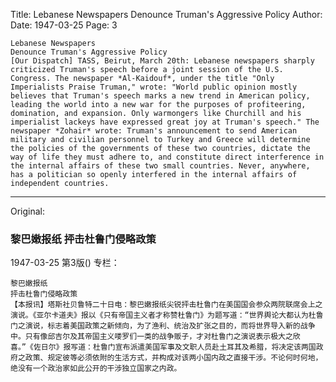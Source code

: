 Title: Lebanese Newspapers Denounce Truman's Aggressive Policy
Author:
Date: 1947-03-25
Page: 3

    Lebanese Newspapers
    Denounce Truman's Aggressive Policy
    [Our Dispatch] TASS, Beirut, March 20th: Lebanese newspapers sharply criticized Truman's speech before a joint session of the U.S. Congress. The newspaper *Al-Kaidouf*, under the title "Only Imperialists Praise Truman," wrote: "World public opinion mostly believes that Truman's speech marks a new trend in American policy, leading the world into a new war for the purposes of profiteering, domination, and expansion. Only warmongers like Churchill and his imperialist lackeys have expressed great joy at Truman's speech." The newspaper *Zohair* wrote: Truman's announcement to send American military and civilian personnel to Turkey and Greece will determine the policies of the governments of these two countries, dictate the way of life they must adhere to, and constitute direct interference in the internal affairs of these two small countries. Never, anywhere, has a politician so openly interfered in the internal affairs of independent countries.



<hr /> 

Original: 


### 黎巴嫩报纸  抨击杜鲁门侵略政策

1947-03-25
第3版()
专栏：

    黎巴嫩报纸
    抨击杜鲁门侵略政策
    【本报讯】塔斯社贝鲁特二十日电：黎巴嫩报纸尖锐抨击杜鲁门在美国国会参众两院联席会上之演说。《亚尔卡道夫》报以《只有帝国主义者才称赞杜鲁门》为题写道：“世界舆论大都认为杜鲁门之演说，标志着美国政策之新倾向，为了渔利、统治及扩张之目的，而将世界导入新的战争中。只有像邱吉尔及其帝国主义喽罗们一类的战争贩子，才对杜鲁门之演说表示极大之欣喜。”《佐日尔》报写道：杜鲁门宣布派遣美国军事及文职人员赴土耳其及希腊，将决定该两国政府之政策、规定彼等必须依附的生活方式，并构成对该两小国内政之直接干涉。不论何时何地，绝没有一个政治家如此公开的干涉独立国家之内政。

